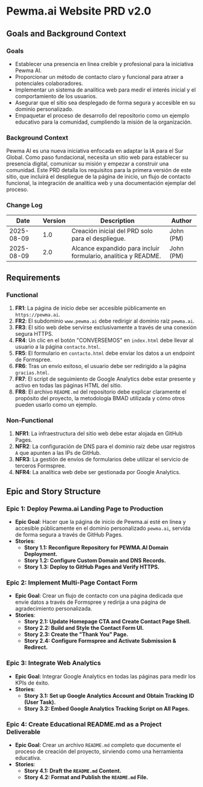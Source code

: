 # Pewma.ai Website PRD v2.0

## Goals and Background Context

### Goals

- Establecer una presencia en línea creíble y profesional para la iniciativa Pewma AI.
- Proporcionar un método de contacto claro y funcional para atraer a potenciales colaboradores.
- Implementar un sistema de analítica web para medir el interés inicial y el comportamiento de los usuarios.
- Asegurar que el sitio sea desplegado de forma segura y accesible en su dominio personalizado.
- Empaquetar el proceso de desarrollo del repositorio como un ejemplo educativo para la comunidad, cumpliendo la misión de la organización.

### Background Context

Pewma AI es una nueva iniciativa enfocada en adaptar la IA para el Sur Global. Como paso fundacional, necesita un sitio web para establecer su presencia digital, comunicar su misión y empezar a construir una comunidad. Este PRD detalla los requisitos para la primera versión de este sitio, que incluirá el despliegue de la página de inicio, un flujo de contacto funcional, la integración de analítica web y una documentación ejemplar del proceso.

### Change Log

| Date | Version | Description | Author |
| --- | --- | --- | --- |
| 2025-08-09 | 1.0 | Creación inicial del PRD solo para el despliegue. | John (PM) |
| 2025-08-09 | 2.0 | Alcance expandido para incluir formulario, analítica y README. | John (PM) |

## Requirements

### Functional

1. **FR1**: La página de inicio debe ser accesible públicamente en `https://pewma.ai`.
2. **FR2**: El subdominio `www.pewma.ai` debe redirigir al dominio raíz `pewma.ai`.
3. **FR3**: El sitio web debe servirse exclusivamente a través de una conexión segura HTTPS.
4. **FR4**: Un clic en el botón "CONVERSEMOS" en `index.html` debe llevar al usuario a la página `contacto.html`.
5. **FR5**: El formulario en `contacto.html` debe enviar los datos a un endpoint de Formspree.
6. **FR6**: Tras un envío exitoso, el usuario debe ser redirigido a la página `gracias.html`.
7. **FR7**: El script de seguimiento de Google Analytics debe estar presente y activo en todas las páginas HTML del sitio.
8. **FR8**: El archivo `README.md` del repositorio debe explicar claramente el propósito del proyecto, la metodología BMAD utilizada y cómo otros pueden usarlo como un ejemplo.

### Non-Functional

1. **NFR1**: La infraestructura del sitio web debe estar alojada en GitHub Pages.
2. **NFR2**: La configuración de DNS para el dominio raíz debe usar registros `A` que apunten a las IPs de GitHub.
3. **NFR3**: La gestión de envíos de formularios debe utilizar el servicio de terceros Formspree.
4. **NFR4**: La analítica web debe ser gestionada por Google Analytics.

## Epic and Story Structure

### Epic 1: Deploy Pewma.ai Landing Page to Production

- **Epic Goal**: Hacer que la página de inicio de Pewma.ai esté en línea y accesible públicamente en el dominio personalizado `pewma.ai`, servida de forma segura a través de GitHub Pages.
- **Stories**:
    - **Story 1.1: Reconfigure Repository for PEWMA.AI Domain Deployment.**
    - **Story 1.2: Configure Custom Domain and DNS Records.**
    - **Story 1.3: Deploy to GitHub Pages and Verify HTTPS.**

### Epic 2: Implement Multi-Page Contact Form

- **Epic Goal**: Crear un flujo de contacto con una página dedicada que envíe datos a través de Formspree y redirija a una página de agradecimiento personalizada.
- **Stories**:
    - **Story 2.1: Update Homepage CTA and Create Contact Page Shell.**
    - **Story 2.2: Build and Style the Contact Form UI.**
    - **Story 2.3: Create the "Thank You" Page.**
    - **Story 2.4: Configure Formspree and Activate Submission & Redirect.**

### Epic 3: Integrate Web Analytics

- **Epic Goal**: Integrar Google Analytics en todas las páginas para medir los KPIs de éxito.
- **Stories**:
    - **Story 3.1: Set up Google Analytics Account and Obtain Tracking ID (User Task).**
    - **Story 3.2: Embed Google Analytics Tracking Script on All Pages.**

### Epic 4: Create Educational README.md as a Project Deliverable

- **Epic Goal**: Crear un archivo `README.md` completo que documente el proceso de creación del proyecto, sirviendo como una herramienta educativa.
- **Stories**:
    - **Story 4.1: Draft the `README.md` Content.**
    - **Story 4.2: Format and Publish the `README.md` File.**